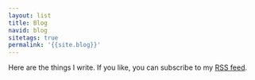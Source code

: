 ```yaml
---
layout: list
title: Blog
navid: blog
sitetags: true
permalink: '{{site.blog}}'
---
```

Here are the things I write. If you like, you can subscribe to my [RSS feed](/rss.xml).